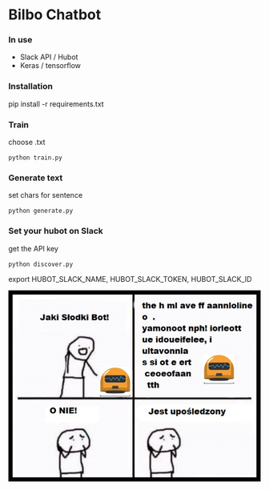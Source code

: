 # Bilbo Chatbot

### In use
- Slack API / Hubot
- Keras / tensorflow

### Installation
pip install -r requirements.txt

### Train
choose .txt
```
python train.py
```
### Generate text
set chars for sentence
```
python generate.py
```

### Set your hubot on Slack
get the API key
```
python discover.py
```
export HUBOT_SLACK_NAME, HUBOT_SLACK_TOKEN, HUBOT_SLACK_ID



![alt text](https://github.com/Ryszyy/bot-bilbo/blob/master/s%C5%82odki%20bot.jpg "Bilbo-Bot")

